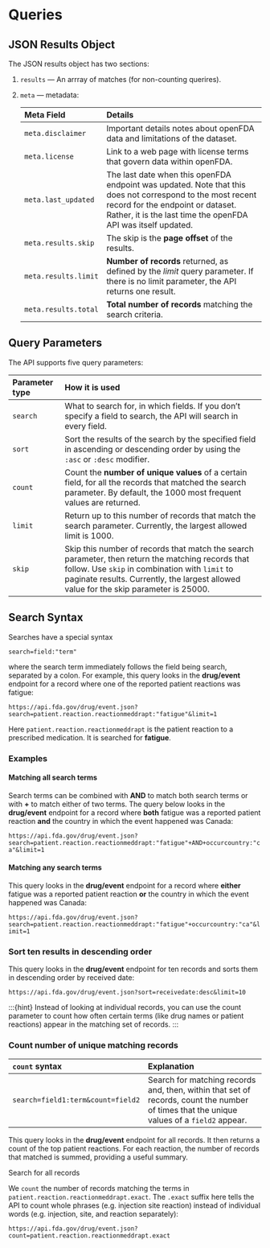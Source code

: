 # Queries

## JSON Results Object
 
The JSON results object has two sections:

1. `results` &mdash; An arrray of matches (for non-counting querires).

2. `meta` &mdash; metadata:

   | Meta Field           | Details                                                                                                                                                                                                         |
   |:---------------------|:----------------------------------------------------------------------------------------------------------------------------------------------------------------------------------------------------------------|
   | `meta.disclaimer`    | Important details notes about openFDA data and limitations of the dataset.                                                                                                                                      |
   | `meta.license`       | Link to a web page with license terms that govern data within openFDA.                                                                                                                                          |
   | `meta.last_updated`  | The last date when this openFDA endpoint was updated. Note that this does not correspond to the most recent record for the endpoint or dataset. Rather, it is the last time the openFDA API was itself updated. |
   | `meta.results.skip`  | The skip is the **page offset** of the results.
   | `meta.results.limit` | **Number of records** returned, as defined by the *limit* query parameter. If there is no limit parameter, the API returns one result. |
   | `meta.results.total` | **Total number of records** matching the search criteria. |
                                                                                                                                           
## Query Parameters

The API supports five query parameters:

| Parameter type | How it is used                                                                                                                      |        
|:---------|:---------------------------------------------------------------------------------------------------------------------------------|
|`search`| What to search for, in which fields. If you don’t specify a field to search, the API will search in every field.|
|`sort`| Sort the results of the search by the specified field in ascending or descending order by using the `:asc` or `:desc` modifier.|
|`count`| Count the **number of unique values** of a certain field, for all the records that matched the search parameter. By default, the 1000 most frequent values are returned.|
|`limit`| Return up to this number of records that match the search parameter. Currently, the largest allowed limit is 1000.|
|`skip`| Skip this number of records that match the search parameter, then return the matching records that follow. Use `skip` in combination with `limit` to paginate results. Currently, the largest allowed value for the skip parameter is 25000. |

## Search Syntax

Searches have a special syntax

`search=field:"term"`

where the search term immediately follows the field being search, separated by a colon. For example, this query looks in the **drug/event** endpoint for a
record where one of the reported patient reactions was fatigue:

`https://api.fda.gov/drug/event.json?search=patient.reaction.reactionmeddrapt:"fatigue"&limit=1`

Here `patient.reaction.reactionmeddrapt` is the patient reaction to a prescribed medication. It is searched for **fatigue**.

### Examples

#### Matching all search terms

Search terms can be combined with **AND** to match both search terms or with **+** to match either of two terms. The query below looks in the
 **drug/event** endpoint for a record where **both** fatigue was a reported patient reaction **and** the country in which the event happened
was Canada:

`https://api.fda.gov/drug/event.json?search=patient.reaction.reactionmeddrapt:"fatigue"+AND+occurcountry:"ca"&limit=1`

#### Matching any search terms

This query looks in the **drug/event** endpoint for a record where **either** fatigue was a reported patient reaction **or** the country in which the event happened was Canada:

`https://api.fda.gov/drug/event.json?search=patient.reaction.reactionmeddrapt:"fatigue"+occurcountry:"ca"&limit=1`

### Sort ten results in descending order 

This query looks in the **drug/event** endpoint for ten records and sorts them in descending order by received date:

`https://api.fda.gov/drug/event.json?sort=receivedate:desc&limit=10`

:::{hint}
Instead of looking at individual records, you can use the count parameter to count how often certain terms (like drug names or patient reactions) appear in the matching set of records.
:::

### Count number of unique matching records

| `count` syntax                      | Explanation                                                                                                                      |
|:------------------------------------|:----------------------------------------------------------------------------------------------------------------|
| `search=field1:term&count=field2`   | Search for matching records and, then, within that set of records, count the number of times that the unique values of a `field2` appear.|

This query looks in the **drug/event** endpoint for all records. It then returns a count of the top patient reactions. For each reaction, the number of records
that matched is summed, providing a useful summary.

Search for all records

We `count` the number of records matching the terms in `patient.reaction.reactionmeddrapt.exact`. The `.exact` suffix here tells the API to count whole
phrases (e.g. injection site reaction) instead of individual words (e.g. injection, site, and reaction separately):

`https://api.fda.gov/drug/event.json?count=patient.reaction.reactionmeddrapt.exact`
